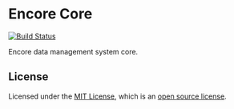 # Encore Core

[![Build Status](https://travis-ci.org/Encore-DMS/encore-core.svg?branch=master)](https://travis-ci.org/Encore-DMS/encore-core)

Encore data management system core.

## License

Licensed under the [MIT License](https://opensource.org/licenses/MIT), which is an [open source license](https://opensource.org/docs/osd).
